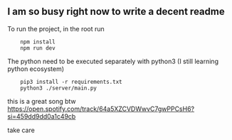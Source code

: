 ## I am so busy right now to write a decent readme

To run the project, in the root run
```
    npm install
    npm run dev
```

The python need to be executed separately with python3 (I still learning python ecosystem)
```
    pip3 install -r requirements.txt
    python3 ./server/main.py
```


this is a great song btw https://open.spotify.com/track/64a5XZCVDWwvC7gwPPCsH6?si=459dd9dd0a1c49cb

take care